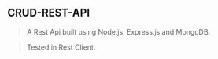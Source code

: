 ## CRUD-REST-API

> A Rest Api built using Node.js, Express.js and MongoDB.

> Tested in Rest Client.
